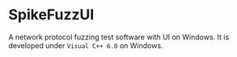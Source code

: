 # SpikeFuzzUI
A network protocol fuzzing test software with UI on Windows. It is developed under ``Visual C++ 6.0`` on Windows.
